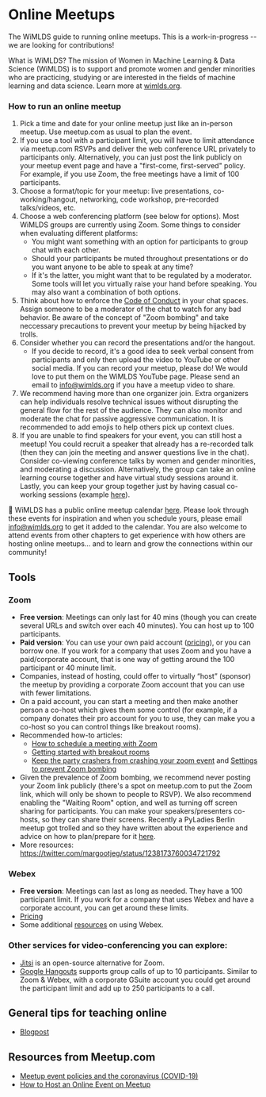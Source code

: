 # Online Meetups

The WiMLDS guide to running online meetups. This is a work-in-progress -- we are looking for contributions! 

What is WiMLDS?  The mission of Women in Machine Learning & Data Science (WiMLDS) is to support and promote women and gender minorities who are practicing, studying or are interested in the fields of machine learning and data science.  Learn more at [wimlds.org](http://wimlds.org).

### How to run an online meetup

1. Pick a time and date for your online meetup just like an in-person meetup. Use meetup.com as usual to plan the event.
2. If you use a tool with a participant limit, you will have to limit attendance via meetup.com RSVPs and deliver the web conference URL privately to participants only. Alternatively, you can just post the link publicly on your meetup event page and have a "first-come, first-served" policy.  For example, if you use Zoom, the free meetings have a limit of 100 participants.
3. Choose a format/topic for your meetup: live presentations, co-working/hangout, networking, code workshop, pre-recorded talks/videos, etc.
4. Choose a web conferencing platform (see below for options). Most WiMLDS groups are currently using Zoom.  Some things to consider when evaluating different platforms:
    - You might want something with an option for participants to group chat with each other.
    - Should your participants be muted throughout presentations or do you want anyone to be able to speak at any time?
    - If it's the latter, you might want that to be regulated by a moderator. Some tools will let you virtually raise your hand before speaking. You may also want a combination of both options.
5. Think about how to enforce the [Code of Conduct](https://github.com/WiMLDS/starter-kit/wiki/Code-of-conduct) in your chat spaces.  Assign someone to be a moderator of the chat to watch for any bad behavior.  Be aware of the concept of "Zoom bombing" and take neccessary precautions to prevent your meetup by being hijacked by trolls. 
6. Consider whether you can record the presentations and/or the hangout.
   - If you decide to record, it's a good idea to seek verbal consent from participants and only then upload the video to YouTube or other social media.  If you can record your meetup, please do!  We would love to put them on the WiMLDS YouTube page.  Please send an email to info@wimlds.org if you have a meetup video to share.
7. We recommend having more than one organizer join. Extra organizers can help individuals resolve technical issues without disrupting the general flow for the rest of the audience. They can also monitor and moderate the chat for passive aggressive communication. It is recommended to add emojis to help others pick up context clues.
8. If you are unable to find speakers for your event, you can still host a meetup! You could recruit a speaker that already has a re-recorded talk (then they can join the meeting and answer questions live in the chat).  Consider co-viewing conference talks by women and gender minorities, and moderating a discussion. Alternatively, the group can take an online learning course together and have virtual study sessions around it.  Lastly, you can keep your group together just by having casual co-working sessions (example [here](https://www.meetup.com/Bay-Area-Women-in-Machine-Learning-and-Data-Science/events/269717625/)).

📅 WiMLDS has a public online meetup calendar [here](https://calendar.google.com/calendar/embed?src=8dbutt7ap4sttjbq8ua5o7g1mk%40group.calendar.google.com).  Please look through these events for inspiration and when you schedule yours, please email info@wimlds.org to get it added to the calendar.  You are also welcome to attend events from other chapters to get experience with how others are hosting online meetups... and to learn and grow the connections within our community! 

## Tools

### Zoom

- **Free version**:  Meetings can only last for 40 mins (though you can create several URLs and switch over each 40 minutes).  You can host up to 100 participants.
- **Paid version**: You can use your own paid account ([pricing](https://zoom.us/pricing)), or you can borrow one.  If you work for a company that uses Zoom and you have a paid/corporate account, that is one way of getting around the 100 participant or 40 minute limit.
- Companies, instead of hosting, could offer to virtually “host” (sponsor) the meetup by providing a corporate Zoom account that you can use with fewer limitations. 
- On a paid account, you can start a meeting and then make another person a co-host which gives them some control (for example, if a company donates their pro account for you to use, they can make you a co-host so you can control things like breakout rooms).
- Recommended how-to articles: 
  - [How to schedule a meeting with Zoom](https://support.zoom.us/hc/en-us/articles/201362413-Scheduling-meetings)
  - [Getting started with breakout rooms](https://support.zoom.us/hc/en-us/articles/206476093-Getting-Started-with-Breakout-Rooms)
  - [Keep the party crashers from crashing your zoom event](https://blog.zoom.us/wordpress/2020/03/20/keep-the-party-crashers-from-crashing-your-zoom-event/) and [Settings to prevent Zoom bombing](https://www.oxy.edu/offices-services/its/services/video-conferencing/zoom/settings-prevent-zoom-bombing)
- Given the prevalence of Zoom bombing, we recommend never posting your Zoom link publicly (there's a spot on meetup.com to put the Zoom link, which will only be shown to people to RSVP).  We also recommend enabling the "Waiting Room" option, and well as turning off screen sharing for participants.  You can make your speakers/presenters co-hosts, so they can share their screens.  Recently a PyLadies Berlin meetup got trolled and so they have written about the experience and advice on how to plan/prepare for it [here](https://docs.google.com/document/d/1PDDsXfO0L3BKFC2aoLT-U7EFamnLQ4EBGaAnbwo-l-U/edit?usp=drivesdk).
- More resources: https://twitter.com/margootjeg/status/1238173760034721792

### Webex

- **Free version**: Meetings can last as long as needed. They have a 100 participant limit.
If you work for a company that uses Webex and have a corporate account, you can get around these limits.
- [Pricing](https://www.webex.com/pricing/index.html)
- Some additional [resources](https://twitter.com/andrewheiss/status/1238165644941680641) on using Webex.

### Other services for video-conferencing you can explore:

- [Jitsi](https://meet.jit.si) is an open-source alternative for Zoom.
- [Google Hangouts](hangouts.google.com) supports group calls of up to 10 participants.
Similar to Zoom & Webex, with a corporate GSuite account you could get around the participant limit and add up to 250 participants to a call.

## General tips for teaching online

- [Blogpost](https://boristats.netlify.com/2020/03/12/2020-03-12-teaching-covid19/)


## Resources from Meetup.com

- [Meetup event policies and the coronavirus (COVID-19)](https://help.meetup.com/hc/en-us/articles/360041040931)
- [How to Host an Online Event on Meetup](https://help.meetup.com/hc/en-us/articles/360040609112)
